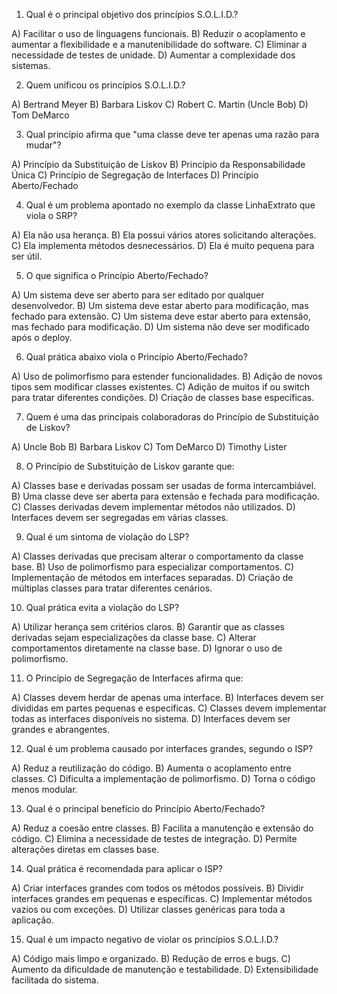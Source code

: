 1. Qual é o principal objetivo dos princípios S.O.L.I.D.?

A) Facilitar o uso de linguagens funcionais.
B) Reduzir o acoplamento e aumentar a flexibilidade e a manutenibilidade do software.
C) Eliminar a necessidade de testes de unidade.
D) Aumentar a complexidade dos sistemas.

2. Quem unificou os princípios S.O.L.I.D.?

A) Bertrand Meyer
B) Barbara Liskov
C) Robert C. Martin (Uncle Bob)
D) Tom DeMarco

3. Qual princípio afirma que "uma classe deve ter apenas uma razão para mudar"?

A) Princípio da Substituição de Liskov
B) Princípio da Responsabilidade Única
C) Princípio de Segregação de Interfaces
D) Princípio Aberto/Fechado

4. Qual é um problema apontado no exemplo da classe LinhaExtrato que viola o SRP?

A) Ela não usa herança.
B) Ela possui vários atores solicitando alterações.
C) Ela implementa métodos desnecessários.
D) Ela é muito pequena para ser útil.

5. O que significa o Princípio Aberto/Fechado?

A) Um sistema deve ser aberto para ser editado por qualquer desenvolvedor.
B) Um sistema deve estar aberto para modificação, mas fechado para extensão.
C) Um sistema deve estar aberto para extensão, mas fechado para modificação.
D) Um sistema não deve ser modificado após o deploy.

6. Qual prática abaixo viola o Princípio Aberto/Fechado?

A) Uso de polimorfismo para estender funcionalidades.
B) Adição de novos tipos sem modificar classes existentes.
C) Adição de muitos if ou switch para tratar diferentes condições.
D) Criação de classes base específicas.

7. Quem é uma das principais colaboradoras do Princípio de Substituição de Liskov?

A) Uncle Bob
B) Barbara Liskov
C) Tom DeMarco
D) Timothy Lister

8. O Princípio de Substituição de Liskov garante que:

A) Classes base e derivadas possam ser usadas de forma intercambiável.
B) Uma classe deve ser aberta para extensão e fechada para modificação.
C) Classes derivadas devem implementar métodos não utilizados.
D) Interfaces devem ser segregadas em várias classes.

9. Qual é um sintoma de violação do LSP?

A) Classes derivadas que precisam alterar o comportamento da classe base.
B) Uso de polimorfismo para especializar comportamentos.
C) Implementação de métodos em interfaces separadas.
D) Criação de múltiplas classes para tratar diferentes cenários.

10. Qual prática evita a violação do LSP?

A) Utilizar herança sem critérios claros.
B) Garantir que as classes derivadas sejam especializações da classe base.
C) Alterar comportamentos diretamente na classe base.
D) Ignorar o uso de polimorfismo.

11. O Princípio de Segregação de Interfaces afirma que:

A) Classes devem herdar de apenas uma interface.
B) Interfaces devem ser divididas em partes pequenas e específicas.
C) Classes devem implementar todas as interfaces disponíveis no sistema.
D) Interfaces devem ser grandes e abrangentes.

12. Qual é um problema causado por interfaces grandes, segundo o ISP?

A) Reduz a reutilização do código.
B) Aumenta o acoplamento entre classes.
C) Dificulta a implementação de polimorfismo.
D) Torna o código menos modular.

13. Qual é o principal benefício do Princípio Aberto/Fechado?

A) Reduz a coesão entre classes.
B) Facilita a manutenção e extensão do código.
C) Elimina a necessidade de testes de integração.
D) Permite alterações diretas em classes base.

14. Qual prática é recomendada para aplicar o ISP?

A) Criar interfaces grandes com todos os métodos possíveis.
B) Dividir interfaces grandes em pequenas e específicas.
C) Implementar métodos vazios ou com exceções.
D) Utilizar classes genéricas para toda a aplicação.

15. Qual é um impacto negativo de violar os princípios S.O.L.I.D.?

A) Código mais limpo e organizado.
B) Redução de erros e bugs.
C) Aumento da dificuldade de manutenção e testabilidade.
D) Extensibilidade facilitada do sistema.

